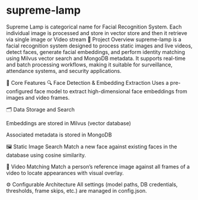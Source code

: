 # supreme-lamp
Supreme Lamp is categorical name for Facial Recognition System. Each individual image is processed and store in vector store and then it retrieve via single image or Video stream
🧠 Project Overview
supreme-lamp is a facial recognition system designed to process static images and live videos, detect faces, generate facial embeddings, and perform identity matching using Milvus vector search and MongoDB metadata. It supports real-time and batch processing workflows, making it suitable for surveillance, attendance systems, and security applications.

🚀 Core Features
🔍 Face Detection & Embedding Extraction
Uses a pre-configured face model to extract high-dimensional face embeddings from images and video frames.

🗂️ Data Storage and Search

Embeddings are stored in Milvus (vector database)

Associated metadata is stored in MongoDB

🖼️ Static Image Search
Match a new face against existing faces in the database using cosine similarity.

🎥 Video Matching
Match a person’s reference image against all frames of a video to locate appearances with visual overlay.

⚙️ Configurable Architecture
All settings (model paths, DB credentials, thresholds, frame skips, etc.) are managed in config.json.
